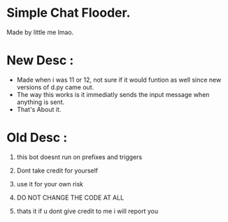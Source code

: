 # Simple Chat Flooder.
Made by little me lmao.

# New Desc : 
- Made when i was 11 or 12, not sure if it would funtion as well since new versions of d.py came out.
- The way this works is it immediatly sends the input message when anything is sent.
- That's About it.


# Old Desc :
1. this bot doesnt run on prefixes and triggers 

2. Dont take credit for yourself

3. use it for your own risk

4. DO NOT CHANGE THE CODE AT ALL

5. thats it if u dont give credit to me i will report you

